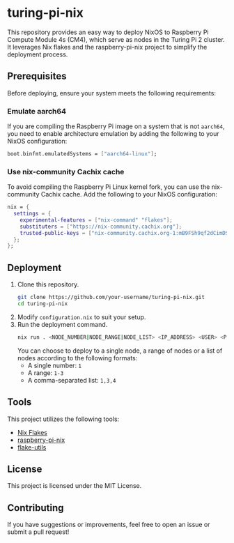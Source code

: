 # turing-pi-nix

This repository provides an easy way to deploy NixOS to Raspberry Pi Compute Module 4s (CM4), which serve as nodes in the Turing Pi 2 cluster. It leverages Nix flakes and the raspberry-pi-nix project to simplify the deployment process.

## Prerequisites

Before deploying, ensure your system meets the following requirements:

### Emulate aarch64

If you are compiling the Raspberry Pi image on a system that is not `aarch64`, you need to enable architecture emulation by adding the following to your NixOS configuration:

```nix
boot.binfmt.emulatedSystems = ["aarch64-linux"];
```

### Use nix-community Cachix cache

To avoid compiling the Raspberry Pi Linux kernel fork, you can use the nix-community Cachix cache. Add the following to your NixOS configuration:

```nix
nix = {
  settings = {
    experimental-features = ["nix-command" "flakes"];
    substituters = ["https://nix-community.cachix.org"];
    trusted-public-keys = ["nix-community.cachix.org-1:mB9FSh9qf2dCimDSUo8Zy7bkq5CX+/rkCWyvRCYg3Fs="];
  };
};
```

## Deployment

1. Clone this repository.
   ```sh
   git clone https://github.com/your-username/turing-pi-nix.git
   cd turing-pi-nix
   ```
2. Modify `configuration.nix` to suit your setup.
3. Run the deployment command.
   ```sh
   nix run . <NODE_NUMBER|NODE_RANGE|NODE_LIST> <IP_ADDRESS> <USER> <PASSWORD>
   ```
    You can choose to deploy to a single node, a range of nodes or a list of nodes according to the following formats:
    - A single number: `1`
    - A range: `1-3`
    - A comma-separated list: `1,3,4`

## Tools

This project utilizes the following tools:

- [Nix Flakes](https://wiki.nixos.org/wiki/Flakes)
- [raspberry-pi-nix](https://github.com/nix-community/raspberry-pi-nix)
- [flake-utils](https://github.com/numtide/flake-utils)

## License

This project is licensed under the MIT License.

## Contributing

If you have suggestions or improvements, feel free to open an issue or submit a pull request!

